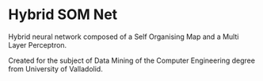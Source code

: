 # Hybrid SOM Net

Hybrid neural network composed of a Self Organising Map and a Multi Layer Perceptron.

Created for the subject of Data Mining of the Computer Engineering degree from University of Valladolid.
